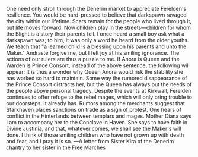 One need only stroll through the Denerim market to appreciate Ferelden's resilience. You would be hard-pressed to believe that darkspawn ravaged the city within our lifetime. Scars remain for the people who lived through it, but life moves forward.
Now children play in the streets—children for whom the Blight is a story their parents tell. I once heard a small boy ask what a darkspawn was; to him, it was only a word he heard from the older youths. We teach that "a learned child is a blessing upon his parents and unto the Maker." Andraste forgive me, but I felt joy at his smiling ignorance.
The actions of our rulers are thus a puzzle to me.
If Anora is Queen and the Warden is Prince Consort, instead of the above sentence, the following will appear:
It is thus a wonder why Queen Anora would risk the stability she has worked so hard to maintain. Some way the rumored disappearance of the Prince Consort distracts her, but the Queen has always put the needs of the people above personal tragedy.
Despite the events at Kirkwall, Ferelden continues to offer refuge to the rebel mages, which will only bring trouble to our doorsteps. It already has. Rumors among the merchants suggest that Starkhaven places sanctions on trade as a sign of protest. One hears of conflict in the Hinterlands between templars and mages.
Mother Diana says I am to accompany her to the Conclave in Haven. She says to have faith in Divine Justinia, and that, whatever comes, we shall see the Maker's will done. I think of those smiling children who have not grown up with death and fear, and I pray it is so.
—A letter from Sister Kira of the Denerim chantry to her sister in the Free Marches
